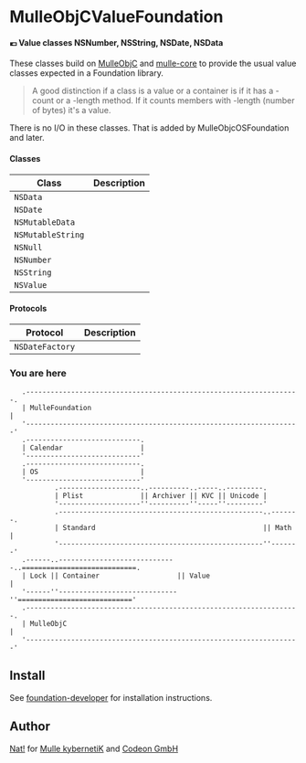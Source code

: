 # MulleObjCValueFoundation

#### 💶 Value classes NSNumber, NSString, NSDate, NSData

These classes build on [MulleObjC](//github.com/mulle-objc/MulleObjC) and
[mulle-core](//github.com/mulle-objc/mulle-core) to provide the usual
value classes expected in a Foundation library.

> A good distinction if a class is a value or a container is if it has a
> -count or a -length method. If it counts members with -length (number of
> bytes) it's a value.

There is no I/O in these classes. That is added by MulleObjcOSFoundation
and later.


#### Classes

Class             | Description
------------------|-----------------
`NSData`          |
`NSDate`          |
`NSMutableData`   |
`NSMutableString` |
`NSNull`          |
`NSNumber`        |
`NSString`        |
`NSValue`         |


#### Protocols

Protocol          | Description
------------------|-----------------
`NSDateFactory`   |


### You are here

```
   .-------------------------------------------------------------------.
   | MulleFoundation                                                   |
   '-------------------------------------------------------------------'
   .----------------------------.
   | Calendar                   |
   '----------------------------'
   .----------------------------.
   | OS                         |
   '----------------------------'
           .--------------------..----------..-----..---------.
           | Plist              || Archiver || KVC || Unicode |
           '--------------------''----------''-----''---------'
           .--------------------------------------------------..-------.
           | Standard                                         || Math  |
           '--------------------------------------------------''-------'
   .------..-----------------------------..============================.
   | Lock || Container                   || Value                      |
   '------''-----------------------------''============================'
   .-------------------------------------------------------------------.
   | MulleObjC                                                         |
   '-------------------------------------------------------------------'
```


## Install

See [foundation-developer](//github.com//foundation-developer) for
installation instructions.


## Author

[Nat!](//www.mulle-kybernetik.com/weblog) for
[Mulle kybernetiK](//www.mulle-kybernetik.com) and
[Codeon GmbH](//www.codeon.de)
